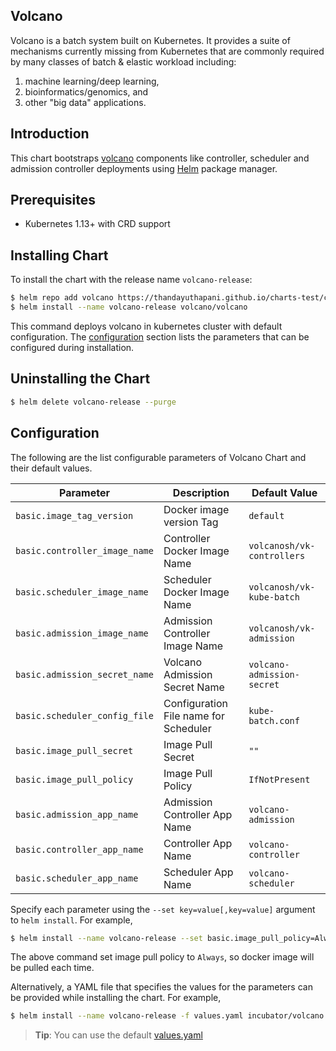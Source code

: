 ## Volcano

Volcano is a batch system built on Kubernetes. It provides a suite of mechanisms currently missing from
Kubernetes that are commonly required by many classes of batch & elastic workload including:

1. machine learning/deep learning,
2. bioinformatics/genomics, and 
3. other "big data" applications.

## Introduction

This chart bootstraps [volcano](https://github.com/volcano-sh/volcano) components like controller, scheduler and admission controller deployments using [Helm](https://helm.sh) package manager.

## Prerequisites

- Kubernetes 1.13+ with CRD support

## Installing Chart

To install the chart with the release name `volcano-release`:

```bash
$ helm repo add volcano https://thandayuthapani.github.io/charts-test/charts
$ helm install --name volcano-release volcano/volcano
```

This command deploys volcano in kubernetes cluster with default configuration.  The [configuration](#configuration) section lists the parameters that can be configured during installation.


## Uninstalling the Chart

```bash
$ helm delete volcano-release --purge
```

## Configuration

The following are the list configurable parameters of Volcano Chart and their default values.

| Parameter|Description|Default Value|
|----------------|-----------------|----------------------|
|`basic.image_tag_version`| Docker image version Tag | `default`|
|`basic.controller_image_name`|Controller Docker Image Name|`volcanosh/vk-controllers`|
|`basic.scheduler_image_name`|Scheduler Docker Image Name|`volcanosh/vk-kube-batch`|
|`basic.admission_image_name`|Admission Controller Image Name|`volcanosh/vk-admission`|
|`basic.admission_secret_name`|Volcano Admission Secret Name|`volcano-admission-secret`|
|`basic.scheduler_config_file`|Configuration File name for Scheduler|`kube-batch.conf`|
|`basic.image_pull_secret`|Image Pull Secret|`""`|
|`basic.image_pull_policy`|Image Pull Policy|`IfNotPresent`|
|`basic.admission_app_name`|Admission Controller App Name|`volcano-admission`|
|`basic.controller_app_name`|Controller App Name|`volcano-controller`|
|`basic.scheduler_app_name`|Scheduler App Name|`volcano-scheduler`|

Specify each parameter using the `--set key=value[,key=value]` argument to `helm install`. For example,

```bash
$ helm install --name volcano-release --set basic.image_pull_policy=Always incubator/volcano
```

The above command set image pull policy to `Always`, so docker image will be pulled each time.


Alternatively, a YAML file that specifies the values for the parameters can be provided while installing the chart. For example,

```bash
$ helm install --name volcano-release -f values.yaml incubator/volcano
```

> **Tip**: You can use the default [values.yaml](values.yaml)

